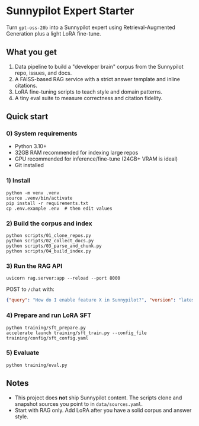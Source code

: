 # Sunnypilot Expert Starter

Turn `gpt-oss-20b` into a Sunnypilot expert using Retrieval-Augmented Generation plus a light LoRA fine-tune.

## What you get

1. Data pipeline to build a "developer brain" corpus from the Sunnypilot repo, issues, and docs.
2. A FAISS-based RAG service with a strict answer template and inline citations.
3. LoRA fine-tuning scripts to teach style and domain patterns.
4. A tiny eval suite to measure correctness and citation fidelity.

## Quick start

### 0) System requirements
- Python 3.10+
- 32GB RAM recommended for indexing large repos
- GPU recommended for inference/fine-tune (24GB+ VRAM is ideal)
- Git installed

### 1) Install
```
python -m venv .venv
source .venv/bin/activate
pip install -r requirements.txt
cp .env.example .env  # then edit values
```

### 2) Build the corpus and index
```
python scripts/01_clone_repos.py
python scripts/02_collect_docs.py
python scripts/03_parse_and_chunk.py
python scripts/04_build_index.py
```

### 3) Run the RAG API
```
uvicorn rag.server:app --reload --port 8000
```

POST to `/chat` with:
```json
{"query": "How do I enable feature X in Sunnypilot?", "version": "latest"}
```

### 4) Prepare and run LoRA SFT
```
python training/sft_prepare.py
accelerate launch training/sft_train.py --config_file training/config/sft_config.yaml
```

### 5) Evaluate
```
python training/eval.py
```

## Notes
- This project does **not** ship Sunnypilot content. The scripts clone and snapshot sources you point to in `data/sources.yaml`.
- Start with RAG only. Add LoRA after you have a solid corpus and answer style.
